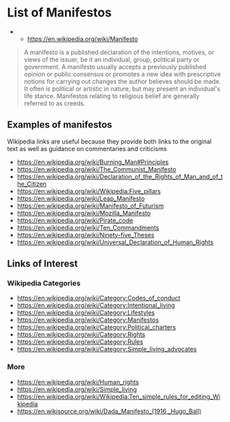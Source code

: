 # List of Manifestos

* * https://en.wikipedia.org/wiki/Manifesto

> A manifesto is a published declaration of the intentions, motives, or views of the issuer, be it an individual, group, political party or government. A manifesto usually accepts a previously published opinion or public consensus or promotes a new idea with prescriptive notions for carrying out changes the author believes should be made. It often is political or artistic in nature, but may present an individual's life stance. Manifestos relating to religious belief are generally referred to as creeds.

## Examples of manifestos

Wikipedia links are useful because they provide both links to the original text as well as guidance on commentaries and criticisms

* https://en.wikipedia.org/wiki/Burning_Man#Principles
* https://en.wikipedia.org/wiki/The_Communist_Manifesto
* https://en.wikipedia.org/wiki/Declaration_of_the_Rights_of_Man_and_of_the_Citizen
* https://en.wikipedia.org/wiki/Wikipedia:Five_pillars
* https://en.wikipedia.org/wiki/Leap_Manifesto
* https://en.wikipedia.org/wiki/Manifesto_of_Futurism
* https://en.wikipedia.org/wiki/Mozilla_Manifesto
* https://en.wikipedia.org/wiki/Pirate_code
* https://en.wikipedia.org/wiki/Ten_Commandments
* https://en.wikipedia.org/wiki/Ninety-five_Theses
* https://en.wikipedia.org/wiki/Universal_Declaration_of_Human_Rights




## Links of Interest


### Wikipedia Categories

* https://en.wikipedia.org/wiki/Category:Codes_of_conduct
* https://en.wikipedia.org/wiki/Category:Intentional_living
* https://en.wikipedia.org/wiki/Category:Lifestyles
* https://en.wikipedia.org/wiki/Category:Manifestos
* https://en.wikipedia.org/wiki/Category:Political_charters
* https://en.wikipedia.org/wiki/Category:Rights
* https://en.wikipedia.org/wiki/Category:Rules
* https://en.wikipedia.org/wiki/Category:Simple_living_advocates

### More

* https://en.wikipedia.org/wiki/Human_rights
* https://en.wikipedia.org/wiki/Simple_living
* https://en.wikipedia.org/wiki/Wikipedia:Ten_simple_rules_for_editing_Wikipedia
* https://en.wikisource.org/wiki/Dada_Manifesto_(1916,_Hugo_Ball)